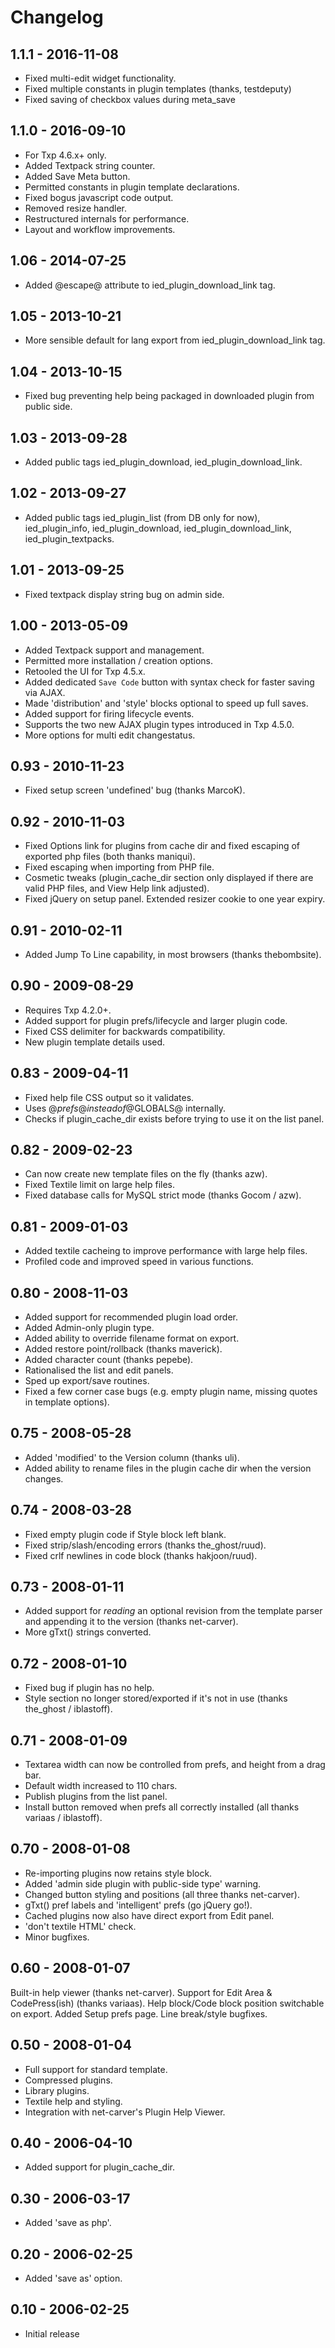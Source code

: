 # Changelog

## 1.1.1 - 2016-11-08

* Fixed multi-edit widget functionality.
* Fixed multiple constants in plugin templates (thanks, testdeputy)
* Fixed saving of checkbox values during meta_save

## 1.1.0 - 2016-09-10

* For Txp 4.6.x+ only.
* Added Textpack string counter.
* Added Save Meta button.
* Permitted constants in plugin template declarations.
* Fixed bogus javascript code output.
* Removed resize handler.
* Restructured internals for performance.
* Layout and workflow improvements.

## 1.06 - 2014-07-25

* Added @escape@ attribute to ied_plugin_download_link tag.

## 1.05 - 2013-10-21

* More sensible default for lang export from ied_plugin_download_link tag.

## 1.04 - 2013-10-15

* Fixed bug preventing help being packaged in downloaded plugin from public side.

## 1.03 - 2013-09-28

* Added public tags ied_plugin_download, ied_plugin_download_link.

## 1.02 - 2013-09-27

* Added public tags ied_plugin_list (from DB only for now), ied_plugin_info, ied_plugin_download, ied_plugin_download_link, ied_plugin_textpacks.

## 1.01 - 2013-09-25

* Fixed textpack display string bug on admin side.

## 1.00 - 2013-05-09

* Added Textpack support and management.
* Permitted more installation / creation options.
* Retooled the UI for Txp 4.5.x.
* Added dedicated `Save Code` button with syntax check for faster saving via AJAX.
* Made 'distribution' and 'style' blocks optional to speed up full saves.
* Added support for firing lifecycle events.
* Supports the two new AJAX plugin types introduced in Txp 4.5.0.
* More options for multi edit changestatus.

## 0.93 - 2010-11-23

* Fixed setup screen 'undefined' bug (thanks MarcoK).

## 0.92 - 2010-11-03

* Fixed Options link for plugins from cache dir and fixed escaping of exported php files (both thanks maniqui).
* Fixed escaping when importing from PHP file.
* Cosmetic tweaks (plugin_cache_dir section only displayed if there are valid PHP files, and View Help link adjusted).
* Fixed jQuery on setup panel. Extended resizer cookie to one year expiry.

## 0.91 - 2010-02-11

* Added Jump To Line capability, in most browsers (thanks thebombsite).

## 0.90 - 2009-08-29

* Requires Txp 4.2.0+.
* Added support for plugin prefs/lifecycle and larger plugin code.
* Fixed CSS delimiter for backwards compatibility.
* New plugin template details used.

## 0.83 - 2009-04-11

* Fixed help file CSS output so it validates.
* Uses @$prefs@ instead of @$GLOBALS@ internally.
* Checks if plugin_cache_dir exists before trying to use it on the list panel.

## 0.82 - 2009-02-23

* Can now create new template files on the fly (thanks azw).
* Fixed Textile limit on large help files.
* Fixed database calls for MySQL strict mode (thanks Gocom / azw).

## 0.81 - 2009-01-03

* Added textile cacheing to improve performance with large help files.
* Profiled code and improved speed in various functions.

## 0.80 - 2008-11-03

* Added support for recommended plugin load order.
* Added Admin-only plugin type.
* Added ability to override filename format on export.
* Added restore point/rollback (thanks maverick).
* Added character count (thanks pepebe).
* Rationalised the list and edit panels.
* Sped up export/save routines.
* Fixed a few corner case bugs (e.g. empty plugin name, missing quotes in template options).

## 0.75 - 2008-05-28

* Added 'modified' to the Version column (thanks uli).
* Added ability to rename files in the plugin cache dir when the version changes.

## 0.74 - 2008-03-28

* Fixed empty plugin code if Style block left blank.
* Fixed strip/slash/encoding errors (thanks the_ghost/ruud).
* Fixed crlf newlines in code block (thanks hakjoon/ruud).

## 0.73 - 2008-01-11

* Added support for _reading_ an optional revision from the template parser and appending it to the version (thanks net-carver).
* More gTxt() strings converted.

## 0.72 - 2008-01-10

* Fixed bug if plugin has no help.
* Style section no longer stored/exported if it's not in use (thanks the_ghost / iblastoff).

## 0.71 - 2008-01-09

* Textarea width can now be controlled from prefs, and height from a drag bar.
* Default width increased to 110 chars.
* Publish plugins from the list panel.
* Install button removed when prefs all correctly installed (all thanks variaas / iblastoff).

## 0.70 - 2008-01-08

* Re-importing plugins now retains style block.
* Added 'admin side plugin with public-side type' warning.
* Changed button styling and positions (all three thanks net-carver).
* gTxt() pref labels and 'intelligent' prefs (go jQuery go!).
* Cached plugins now also have direct export from Edit panel.
* 'don't textile HTML' check.
* Minor bugfixes.

## 0.60 - 2008-01-07

Built-in help viewer (thanks net-carver). Support for Edit Area & CodePress(ish) (thanks variaas). Help block/Code block position switchable on export. Added Setup prefs page. Line break/style bugfixes.

## 0.50 - 2008-01-04

* Full support for standard template.
* Compressed plugins.
* Library plugins.
* Textile help and styling.
* Integration with net-carver's Plugin Help Viewer.

## 0.40 - 2006-04-10

* Added support for plugin_cache_dir.

## 0.30 - 2006-03-17

* Added 'save as php'.

## 0.20 - 2006-02-25

* Added 'save as' option.

## 0.10 - 2006-02-25

* Initial release
